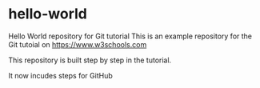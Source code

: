 # hello-world
Hello World repository for Git tutorial
This is an example repository for the Git tutoial on https://www.w3schools.com

This repository is built step by step in the tutorial.

It now incudes steps for GitHub
